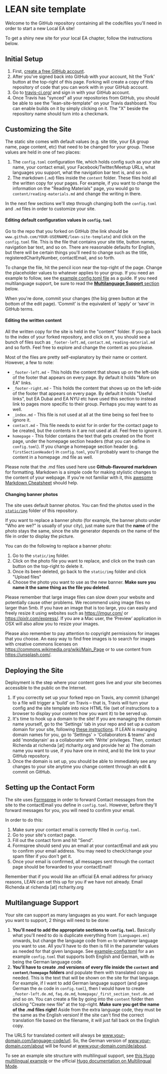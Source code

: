 # LEAN site template

Welcome to the GitHub repository containing all the code/files you'll need in order to start a new Local EA site!

To get a shiny new site for your local EA chapter, follow the instructions below.


## Initial Setup

1. First, [create a free GitHub account](https://github.com/join).
1. After you've signed back into GitHub with your account, hit the 'Fork' button at the top-right of this page. Forking will create a copy of this repository of code that you can work with in your GitHub account.
1. Go to [travis-ci.org/](https://travis-ci.org/) and sign in with your GitHub account.
1. Once Travis has "synced" all your repositories from GitHub, you should be able to see the "lean-site-template" on your Travis dashboard. You can enable builds on it by simply clicking on it. The "X" beside the repository name should turn into a checkmark.


## Customizing the Site

The static site comes with default values (e.g. site title, your EA group name, page content, etc) that need to be changed for your group. These values are held in one of two places:

1. The `config.toml` configuration file, which holds config such as your site name, your contact email, your Facebook/Twitter/Meetup URLs, what languages you support, what the navigation bar text is, and so on.
1. The markdown (`.md`) files inside the `content` folder. These files hold all the written copy for your pages. For example, if you want to change the information on the "Reading Materials" page, you would go to `content/reading-materials.md` and change the writing in there.

In the next few sections we'll step through changing both the `config.toml` and `.md` files in order to customize your site.


#### Editing default configuration values in `config.toml`

Go to the repo that you forked on GitHub (the link should be `www.github.com/YOUR-USERNAME/lean-site-template`) and click on the `config.toml` file. This is the file that contains your site title, button names, navigation bar text, and so on. There are reasonable defaults for English, but there will be certain things you'll need to change such as the title, registeredCharityNumber, contactEmail, and so forth.


To change the file, hit the pencil icon near the top-right of the page. Change the placeholder values to whatever applies to your group. If you need an example to follow, see the [example config.toml file](https://github.com/rtcharity/lean-site-template/blob/master/example-config.toml) as a guide. If you need multilanguage support, be sure to read the [**Multilanguage Support** section](https://github.com/rtcharity/lean-site-template/blob/master/README.md#multilanguage-support) below.


When you're done, commit your changes (the big green button at the bottom of the edit page). ‘Commit’ is the equivalent of ‘apply’ or ‘save’ in GitHub terms.


#### Editing the written content

All the written copy for the site is held in the "content" folder. If you go back to the index of your forked repository, and click on it, you should see a bunch of files such as `_footer-left.md`, `contact.md`, `reading-material.md` and so forth. Feel free to explore and change the content as you please.


Most of the files are pretty self-explanatory by their name or content. However, a few to note:
- `_footer-left.md` - This holds the content that shows up on the left-side of the footer that appears on every page. By default it holds "More on EA" links.
- `_footer-right.md` - This holds the content that shows up on the left-side of the footer that appears on every page. By default it holds "Useful links", but EA Dubai and EA NYU etc have used this section to instead link to pages more specific to their group. Perhaps you may want to as well.
- `_index.md` - This file is not used at all at the time being so feel free to ignore it.
- `contact.md` - This file needs to exist for in order for the contact page to be created, but the contents in it are not used at all. Feel free to ignore it.
- `homepage` - This folder contains the text that gets created on the front page, under the homepage section headers (that you can define in `config.toml`). If you change a homepage section header (e.g. `firstSectionHeader`) in `config.toml`, you'll probably want to change the content in a homepage .md file as well.


Please note that the .md files used here use **Github-flavoured markdown** for formatting. Markdown is a simple code for making stylistic changes to the content of your webpage. If you're not familiar with it, this [awesome Markdown Cheatsheet](https://github.com/adam-p/markdown-here/wiki/Markdown-Cheatsheet) should help.


#### Changing banner photos

The site uses default banner photos. You can find the photos used in the [`static/img`](https://github.com/rtcharity/lean-site-template/tree/master/static/img) folder of this repository.

If you want to replace a banner photo (for example, the banner photo under "Who are we?" is usually of your city), just make sure that the **name** of the photo stays the same, since the site generator depends on the name of the file in order to display the picture.

You can do the following to replace a banner photo:
1. Go to the `static/img` folder.
1. Click on the photo file you want to replace, and click on the trash can button on the top-right to delete it.
1. Once its been deleted, go back to the `static/img` folder and click "Upload files"
1. Choose the photo you want to use as the new banner. **Make sure you name it the same thing as the file you deleted**.

Please remember that large image files can slow down your website and potentially cause other problems. We recommend using image files no larger than 5mb. If you have an image that is too large, you can easily and freely resize it using websites such as https://imgur.com/ or https://pixlr.com/express/. If you are a Mac user, the ‘Preview’ application in OSX will also allow you to resize your images.

Please also remember to pay attention to copyright permissions for images that you choose. An easy way to find free images is to search for images with creative commons licenses on https://commons.wikimedia.org/wiki/Main_Page or to use content from https://unsplash.com/.


## Deploying the Site

Deployment is the step where your content goes live and your site becomes accessible to the public on the Internet.

1. If you correctly set up your forked repo on Travis, any commit (change) to a file will trigger a 'build' on Travis – that is, Travis will turn your config and the site template into nice HTML file (set of instructions to a browser to display your content how you want it) to be served up.
1. It's time to hook up a domain to the site! If you are managing the domain name yourself, go to the 'Settings' tab in your repo and set up a custom domain for your site, following [these instructions](https://medium.com/@supriyakankure/how-to-add-a-custom-domain-to-your-github-page-with-godaddy-84495781143e). If LEAN is managing domain names for you, go to 'Settings' > 'Collaborators & teams' and add 'mondayrain' as a collaborator with 'Write' privileges. Then, contact Richenda at richenda [at] rtcharity.org and provide her a) The domain name you want to use, if you have one in mind, and b) the link to your GitHub repository.
1. Once the domain is set up, you should be able to immediately see any changes to your site anytime you change content through an edit & commit on GitHub.


## Setting up the Contact Form

The site uses [Formspree](https://formspree.io/) in order to forward Contact messages from the site to the contactEmail you define in `config.toml`. However, before they'll forward messages for you, you will need to confirm your email.

In order to do this:
1. Make sure your contact email is correctly filled in `config.toml`.
1. Go to your site's contact page.
1. Fill out the contact form and hit "Send".
1. Formspree should send you an email at your contactEmail and ask you to confirm your email address. You may need to check/change your spam filter if you don't get it.
1. Once your email is confirmed, all messages sent through the contact page should be forwarded to your contactEmail!

Remember that if you would like an official EA email address for privacy reasons, LEAN can set this up for you if we have not already. Email Richenda at richenda [at] rtcharity.org


## Multilanguage Support

Your site can support as many languages as you want. For each language you want to support, 2 things will need to be done:

1. **You'll need to add the appropriate sections to `config.toml`.** Basically what you'll need to do is duplicate everything from `[Languages.en]` onwards, but change the language code from `en` to whatever language you want to use. All you'll have to do then is fill in the parameter values as needed for that given language. See [example-config.toml](https://github.com/rtcharity/lean-site-template/blob/master/example-config.toml) for a an example `config.toml` that supports both English and German, with `de` being the German language code.
1. **You'll have to create <language-code>.md versions of every file inside the `content` and `content/homepage` folders** and populate them with translated copy as needed. This is the text that will be shown on the site for that language. For example, if I want to add German language support (and gave German the `de` code in `config.toml`), then I would have to create `_footer-left.de.md`, `faq.de.md`, `homepage/_first_section_text.de.md` and so on. You can create a file by going into the `content` folder then clicking "Create new file" at the top-right. **Make sure you get the name of the .md files right!** Aside from the extra language code, they must be the same as the English version! If the site can't find the correct translation file based on the filename, it will just fall back on the English copy.


The URLS for translated content will always be www.your-domain.com/language-code/url. So, the German version of www.your-domain.com/about will be found at www.your-domain.com/de/about.


To see an example site structure with multilingual support, see [this Hugo multilingual example](https://github.com/rayjolt/hugo-multilingual-example) or the official [Hugo documentation on Multilingual Mode](https://gohugo.io/content-management/multilingual/).
